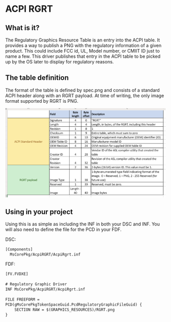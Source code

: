 # ACPI RGRT

## What is it?

The Regulatory Graphics Resource Table is an entry into the ACPI table. It provides a way to publish a PNG with the regulatory information of a given product. This could include FCC id, UL, Model number, or CMIIT ID just to name a few. This driver publishes that entry in the ACPI table to be picked up by the OS later to display for regulatory reasons.

## The table definition

The format of the table is defined by spec.png and consists of a standard ACPI header along with an RGRT payload. At time of writing, the only image format supported by RGRT is PNG.

![ACPI RGRT Spec](spec_mu.png "ACPI RGRT Specification")

## Using in your project

Using this is as simple as including the INF in both your DSC and INF. You will also need to define the file for the PCD in your FDF.

DSC:
```
[Components]
  MsCorePkg/AcpiRGRT/AcpiRgrt.inf
```

FDF:
```
[FV.FVDXE]

# Regulatory Graphic Driver
INF MsCorePkg/AcpiRGRT/AcpiRgrt.inf

FILE FREEFORM = PCD(gMsCorePkgTokenSpaceGuid.PcdRegulatoryGraphicFileGuid) {
    SECTION RAW = $(GRAPHICS_RESOURCES)/RGRT.png
}
```
